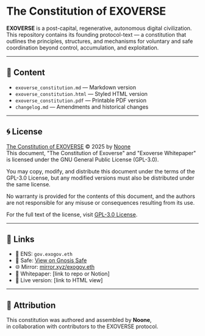 # The Constitution of EXOVERSE

**EXOVERSE** is a post-capital, regenerative, autonomous digital civilization.  
This repository contains its founding protocol-text — a constitution that outlines the principles, structures, and mechanisms for voluntary and safe coordination beyond control, accumulation, and exploitation.

---

## 📘 Content

- `exoverse_constitution.md` — Markdown version
- `exoverse_constitution.html` — Styled HTML version
- `exoverse_constitution.pdf` — Printable PDF version
- `changelog.md` — Amendments and historical changes

---

## 🌀 License

[The Constitution of EXOVERSE](https://mirror.xyz/exogov.eth) © 2025 by [Noone](https://x.com/Noone_Exoverse)  
This document, "The Constitution of Exoverse" and "Exoverse Whitepaper" is licensed under the GNU General Public License (GPL-3.0).

You may copy, modify, and distribute this document under the terms of the GPL-3.0 License, but any modified versions must also be distributed under the same license.

No warranty is provided for the contents of this document, and the authors are not responsible for any misuse or consequences resulting from its use.

For the full text of the license, visit [GPL-3.0 License](https://www.gnu.org/licenses/gpl-3.0.html).


---

## 🔗 Links

- 🪪 ENS: `gov.exogov.eth`
- 🔐 Safe: [View on Gnosis Safe](https://app.safe.global/eth:0x5771cEAA8061c6b04c1bE3d5d9D70Cb5E9c08C2a)
- 🌐 Mirror: [mirror.xyz/exogov.eth](https://mirror.xyz/exogov.eth)
- 🧠 Whitepaper: [link to repo or Notion]
- 📜 Live version: [link to HTML view]

---

## 🧭 Attribution

This constitution was authored and assembled by **Noone**,  
in collaboration with contributors to the EXOVERSE protocol.

